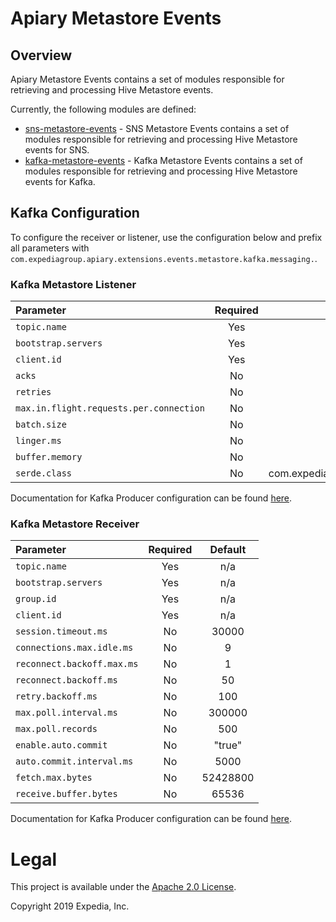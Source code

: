 # Apiary Metastore Events

##  Overview
Apiary Metastore Events contains a set of modules responsible for retrieving and processing Hive Metastore events.

Currently, the following modules are defined:
 - [sns-metastore-events](sns-metastore-events) - SNS Metastore Events contains a set of modules responsible for retrieving and processing Hive Metastore events for SNS.
 - [kafka-metastore-events](kafka-metastore-events) - Kafka Metastore Events contains a set of modules responsible for retrieving and processing Hive Metastore events for Kafka.

## Kafka Configuration

To configure the receiver or listener, use the configuration below and prefix all parameters with `com.expediagroup.apiary.extensions.events.metastore.kafka.messaging.`.

### Kafka Metastore Listener

| Parameter | Required | Default
|:----|:----:|:----:|
| `topic.name`   | Yes | n/a
| `bootstrap.servers` | Yes | n/a
| `client.id` | Yes | n/a
| `acks` | No | "all"
| `retries` | No | 3
| `max.in.flight.requests.per.connection` | No | 1
| `batch.size` | No | 16384
| `linger.ms` | No | 1
| `buffer.memory` | No | 33554432
| `serde.class` | No | com.expediagroup.apiary.extensions.events.metastore.io.jackson.JsonMetaStoreEventSerDe

Documentation for Kafka Producer configuration can be found [here](https://kafka.apache.org/documentation/#producerconfigs).

### Kafka Metastore Receiver
  
| Parameter | Required | Default
|:----|:----:|:----:|
| `topic.name`   | Yes | n/a
| `bootstrap.servers` | Yes | n/a
| `group.id` | Yes | n/a
| `client.id` | Yes | n/a
| `session.timeout.ms` | No | 30000
| `connections.max.idle.ms` | No | 9
| `reconnect.backoff.max.ms` | No | 1
| `reconnect.backoff.ms` | No | 50
| `retry.backoff.ms` | No | 100
| `max.poll.interval.ms` | No | 300000
| `max.poll.records` | No | 500
| `enable.auto.commit` | No | "true"
| `auto.commit.interval.ms` | No | 5000
| `fetch.max.bytes` | No | 52428800
| `receive.buffer.bytes` | No | 65536

Documentation for Kafka Producer configuration can be found [here](https://kafka.apache.org/documentation/#consumerconfigs).

# Legal
This project is available under the [Apache 2.0 License](http://www.apache.org/licenses/LICENSE-2.0.html).

Copyright 2019 Expedia, Inc.
